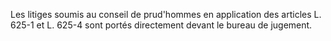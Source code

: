   
 Les litiges soumis au conseil de prud'hommes en application des articles L. 625-1 et L. 625-4 sont portés directement devant le bureau de jugement.  

  
